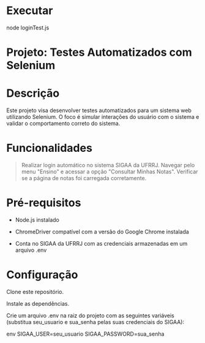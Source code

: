 # Executar
node loginTest.js

# Projeto: Testes Automatizados com Selenium
# Descrição
Este projeto visa desenvolver testes automatizados para um sistema web utilizando Selenium. O foco é simular interações do usuário com o sistema e validar o comportamento correto do sistema.

# Funcionalidades
> Realizar login automático no sistema SIGAA da UFRRJ.
> Navegar pelo menu "Ensino" e acessar a opção "Consultar Minhas Notas".
> Verificar se a página de notas foi carregada corretamente.

# Pré-requisitos
- Node.js instalado
  
- ChromeDriver compatível com a versão do Google Chrome instalada

- Conta no SIGAA da UFRRJ com as credenciais armazenadas em um arquivo .env
  

# Configuração
Clone este repositório.

Instale as dependências.

Crie um arquivo .env na raiz do projeto com as seguintes variáveis (substitua seu_usuario e sua_senha pelas suas credenciais do SIGAA):

env
SIGAA_USER=seu_usuario
SIGAA_PASSWORD=sua_senha

